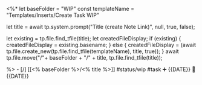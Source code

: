  <%*
let baseFolder = "WIP"
const templateName = "Templates/Inserts/Create Task WIP"

let title = await tp.system.prompt("Title (create Note Link)", null, true, false);

let existing = tp.file.find_tfile(title);
let createdFileDisplay;
if (existing) {
  createdFileDisplay = existing.basename;
} else {
  createdFileDisplay = (await tp.file.create_new(tp.file.find_tfile(templateName), title, true));
}
await tp.file.move("/"+ baseFolder + "/" + title, tp.file.find_tfile(title));

%>   - [/] [[<% baseFolder %>/<% title %>]] #status/wip    #task   ➕ {{DATE}} 🛫 {{DATE}} 